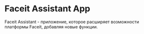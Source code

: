 # Faceit Assistant App

Faceit Assistant - приложение, которое расширяет возможности платформы Faceit, добавляя новые функции.
